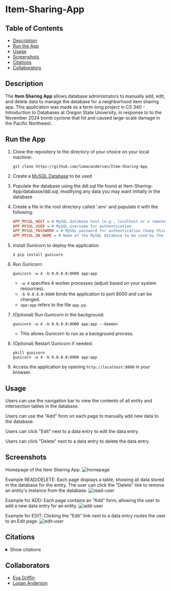 # Item-Sharing-App

## Table of Contents

- [Description](#description)
- [Run the App](#run-the-app)
- [Usage](#usage)
- [Screenshots](#screenshots)
- [Citations](#citations)
- [Collaborators](#collaborators)

## Description
The **Item Sharing App** allows database administrators to manually add, edit, and delete data to manage the database for a neighborhood item sharing app. This application was made as a term-long project in CS 340 - Introduction to Databases at Oregon State University, in response to to the November 2024 bomb cyclone that hit and caused large-scale damage in the Pacific Northwest.

## Run the App

1. Clone the repository to the directory of your choice on your local machine:
    ```shell
    git clone https://github.com/lomacanderson/Item-Sharing-App
     ```
2. Create a [MySQL Database](https://dev.mysql.com/doc/mysql-getting-started/en/) to be used

3. Populate the database using the ddl.sql file found at Item-Sharing-App/database/ddl.sql, modifying any data you may want initially in the database

4. Create a file in the root directory called '.env' and populate it with the following:
    ```ini
    APP_MYSQL_HOST = # MySQL database host (e.g., localhost or a remote database server)
    APP_MYSQL_USER = # MySQL username for authentication
    APP_MYSQL_PASSWORD = # MySQL password for authentication (keep this secure and do not share)
    APP_MYSQL_DB_NAME = # Name of the MySQL database to be used by the application
    ```
5. Install Gunicorn to deploy the application
   ```shell
   $ pip install gunicorn
    ```
6. Run Gunicorn:
    ```shell
    gunicorn -w 4 -b 0.0.0.0:8000 app:app
    ```
   - `-w 4` specifies 4 worker processes (adjust based on your system resources).
   - `-b 0.0.0.0:8000` binds the application to port 8000 and can be changed.
   - `app:app` refers to the file `app.py`.

7. (Optional) Run Gunicorn in the background:
    ```shell
    gunicorn -w 4 -b 0.0.0.0:8000 app:app --daemon
    ```
   - This allows Gunicorn to run as a background process.

8. (Optional) Restart Gunicorn if needed:
    ```shell
    pkill gunicorn
    gunicorn -w 4 -b 0.0.0.0:8000 app:app
    ```

9. Access the application by opening `http://localhost:8000` in your browser.
   

## Usage

Users can use the navigation bar to view the contents of all entity and intersection tables in the database.

Users can use the "Add" form on each page to manually add new data to the database.

Users can click "Edit" next to a data entry to edit the data entry.

Users can click "Delete" next to a data entry to delete the data entry.

## Screenshots
Homepage of the Item Sharing App.
![homepage](/screenshots/homepage.png)

Example READ/DELETE: Each page displays a table, showing all data stored in the database for the entity. The user can click the "Delete" link to remove an entity's instance from the database.
![read-user](/screenshots/read_users.png)

Example for ADD: Each page contains an "Add" form, allowing the user to add a new data entry for an entity.
![add-user](/screenshots/add_user.png)

Example for EDIT: Clicking the "Edit" link next to a data entry routes the user to an Edit page.
![edit-user](/screenshots/edit_user.png)

## Citations

<details>
  <summary>Show citations</summary>
Code in this application has beeen adapted from the following sources:

* flask-starter-app/database/db_connector.py
Retrieved on: 02/21/2025
URL: https://github.com/osu-cs340-ecampus/flask-starter-app/blob/master/database/db_connector.py

* Canvas Week 4 - Intermediate SQL Assignment (on GradeScope)
Hints and Tips for Intermediate SQL Assignment
Retrieved on 02/04/2025
URL: https://canvas.oregonstate.edu/courses/1987790/assignments/9888499?module_item_id=25022993

* Canvas Week 5 - MySQL Cascade
Retrieved on 02/04/2025
URL: https://canvas.oregonstate.edu/courses/1987790/pages/exploration-mysql-cascade

* bsg_sample_data_manipulation_queries.sql
Provided on Canvas: Project Step 3 Draft Version: Design HTML Interface + DML SQL (Group / On Ed Discussion)
Section: One .SQL file should contain the Data Manipulation Queries:
Retrieved on 02/10/2025
URL: https://canvas.oregonstate.edu/courses/1987790/assignments/9888509?module_item_id=25023016

* W3 Schools: CSS Horizontal Navigation Bar
Retrieved on: 02/08/2025
URL: http://www.w3schools.com/css/css_navbar_horizontal.asp

* W3 Schools: CSS Tables
Retrieved on: 02/08/2025
URL: http://www.w3schools.com/css/css_table.asp

* W3 Schools: CSS Table Style
Retrieved on: 02/08/2025
URL: http://www.w3schools.com/css/css_table_style.asp

* Template Designer Documentation - Template Inheritance - Base Template
Retrieved on: 02/08/2025
URL: https://jinja.palletsprojects.com/en/stable/templates/#template-inheritance

* W3 Schools: CSS Navigation Bars
Retrieved on: 02/08/2025
URL: http://www.w3schools.com/css/css_navbar.asp

* W3 Schools: HTML Tables
Retrieved on: 02/08/2025
URL: http://www.w3schools.com/html/html_tables.asp

* W3 Schools: HTML `<button>` Tag
Retrieved on: 02/09/2025
URL: http://www.w3schools.com/tags/tag_button.asp

* W3 Schools: HTML `<form>` Tag
Retrieved on: 02/09/2025
URL: http://www.w3schools.com/tags/tag_form.asp

* W3 Schools: HTML Input Attributes
Retrieved on: 03/14/2025
URL: https://www.w3schools.com/html/html_form_attributes.asp

* W3 Schools: HTML `<select>` Tag
Retrieved on: 03/04/2025
URL: http://www.w3schools.com/tags/tag_form.asp

* Stackoverflow post "Set default value for select html element in Jinja template?"
Answer from User Matt Healy
Retrieved on: 03/14/2025
URL: https://stackoverflow.com/questions/29451208/set-default-value-for-select-html-element-in-jinja-template

* W3 Schools: HTML Form Elements
Retrieved on: 03/07/2025
URL: https://www.w3schools.com/html/html_form_elements.asp

* W3 Schools: HTML Input Types
Retrieved on: 03/07/2025
URL: https://www.w3schools.com/html/html_form_input_types.asp

* A delightful reference for HTML Symbols, Entities and ASCII Character Codes
Retrieved on: 03/10/2025
URL: https://www.toptal.com/designers/htmlarrows/

* MDN Web Docs - datetime-local
`<input type="datetime-local">`
Retrieved on: 03/14/2025
URL: https://developer.mozilla.org/en-US/docs/Web/HTML/Element/input/datetime-local

* Template Designer Documentation - List of Control Structures - For - loop.index0
Retrieved on: 03/08/2025
URL: https://jinja.palletsprojects.com/en/stable/templates/#for
</details>


## Collaborators

- [Eva Griffin](https://github.com/evacgriffin)
- [Logan Anderson](https://github.com/evacgriffin)
